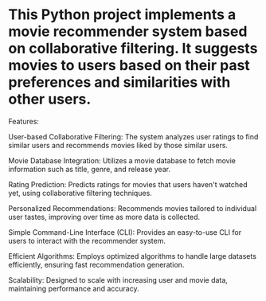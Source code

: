 # This Python project implements a movie recommender system based on collaborative filtering. It suggests movies to users based on their past preferences and similarities with other users.

Features:

User-based Collaborative Filtering: The system analyzes user ratings to find similar users and recommends movies liked by those similar users.

Movie Database Integration: Utilizes a movie database to fetch movie information such as title, genre, and release year.

Rating Prediction: Predicts ratings for movies that users haven't watched yet, using collaborative filtering techniques.

Personalized Recommendations: Recommends movies tailored to individual user tastes, improving over time as more data is collected.

Simple Command-Line Interface (CLI): Provides an easy-to-use CLI for users to interact with the recommender system.

Efficient Algorithms: Employs optimized algorithms to handle large datasets efficiently, ensuring fast recommendation generation.

Scalability: Designed to scale with increasing user and movie data, maintaining performance and accuracy.
